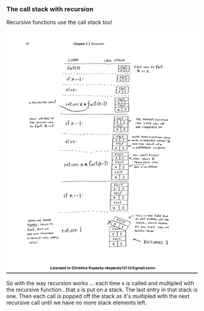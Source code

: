 ### The call stack with recursion

Recursive functions use the call stack too!

![recursive illustration | 1000x500](./Call_stack_recursive_illustration.png)


So with the way recursion works ... each time x is called and multipled with the recursive function...that x is put on a stack. The last entry in that stack is one. Then each call is popped off the stack as it's multipled with the next recursive call until we have no more stack elements left. 


